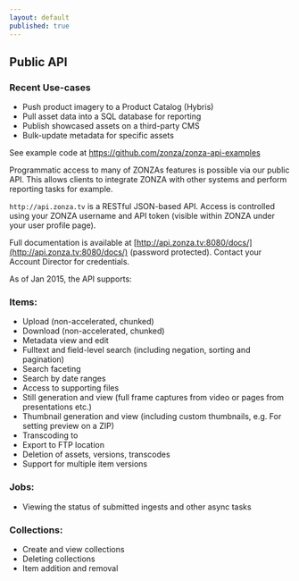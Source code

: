 ```yaml
---
layout: default
published: true
---
```



<h2 id="public-api"><i class="fa fa-code"></i> Public API</h2>

<div class="pull-right">
<h3>Recent Use-cases</h3>
<ul>
<li>Push product imagery to a Product Catalog (Hybris)</li>
<li>Pull asset data into a SQL database for reporting</li>
<li>Publish showcased assets on a third-party CMS</li>
<li>Bulk-update metadata for specific assets</li>
</ul>
<p>See example code at <a href="https://github.com/zonza/zonza-api-examples">https://github.com/zonza/zonza-api-examples</a></p>
</div>

Programmatic access to many of ZONZAs features is possible via our public API.
This allows clients to integrate ZONZA with other systems and perform reporting
tasks for example.

`http://api.zonza.tv` is a RESTful JSON-based API. Access is controlled using
your ZONZA username and API token (visible within ZONZA under your user
profile page).

Full documentation is available at
[http://api.zonza.tv:8080/docs/](http://api.zonza.tv:8080/docs/) (password
protected). Contact your Account Director for credentials.

As of Jan 2015, the API supports:

### Items:
* Upload (non-accelerated, chunked)
* Download (non-accelerated, chunked)
* Metadata view and edit
* Fulltext and field-level search (including negation, sorting and pagination)
* Search faceting
* Search by date ranges
* Access to supporting files
* Still generation and view (full frame captures from video or pages from
  presentations etc.)
* Thumbnail generation and view (including custom thumbnails, e.g. For
  setting preview on a ZIP)
* Transcoding to
* Export to FTP location
* Deletion of assets, versions, transcodes
* Support for multiple item versions

### Jobs:
* Viewing the status of submitted ingests and other async tasks

### Collections:
* Create and view collections
* Deleting collections
* Item addition and removal
